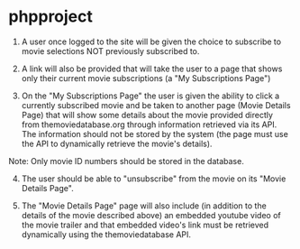 # phpproject

1) A user once logged to the site will be given the choice to subscribe to movie selections NOT previously subscribed to.

2) A link will also be provided that will take the user to a page that shows only their current movie subscriptions (a "My Subscriptions Page")

3) On the "My Subscriptions Page" the user is given the ability to click a currently subscribed movie and be taken to another page (Movie Details Page) that will show some details about the movie provided directly from themoviedatabase.org through information retrieved via its API.  The information should not be stored by the system (the page must use the API to dynamically retrieve the movie's details).

Note: Only movie ID numbers should be stored in the database.

4) The user should be able to "unsubscribe" from the movie on its "Movie Details Page".

5) The "Movie Details Page" page will also include (in addition to the details of the movie described above) an embedded youtube video of the movie trailer and that embedded video's link must be retrieved dynamically using the themoviedatabase API. 

